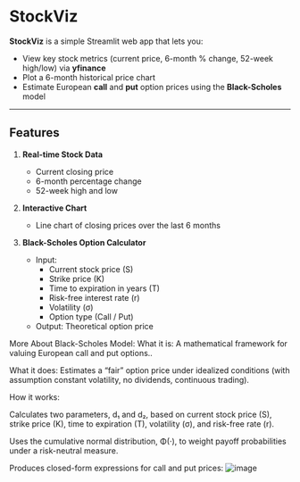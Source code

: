 # StockViz

**StockViz** is a simple Streamlit web app that lets you:

- View key stock metrics (current price, 6-month % change, 52-week high/low) via **yfinance**  
- Plot a 6-month historical price chart  
- Estimate European **call** and **put** option prices using the **Black-Scholes** model  

---

##  Features

1. **Real-time Stock Data**  
   - Current closing price  
   - 6-month percentage change  
   - 52-week high and low  

2. **Interactive Chart**  
   - Line chart of closing prices over the last 6 months  

3. **Black-Scholes Option Calculator**  
   - Input:  
     - Current stock price (S)  
     - Strike price (K)  
     - Time to expiration in years (T)  
     - Risk-free interest rate (r)  
     - Volatility (σ)  
     - Option type (Call / Put)  
   - Output: Theoretical option price 


More About Black-Scholes Model:
   What it is: A mathematical framework for valuing European call and put options..

   What it does: Estimates a “fair” option price under idealized conditions (with assumption constant volatility, no dividends, continuous trading).

   How it works:

   Calculates two parameters, d₁ and d₂, based on current stock price (S), strike price (K), time to expiration (T), volatility (σ), and risk-free rate (r).

   Uses the cumulative normal distribution, Φ(·), to weight payoff probabilities under a risk-neutral measure.

   Produces closed-form expressions for call and put prices:
   ![image](https://github.com/user-attachments/assets/1c843f48-09f3-4d00-be0e-a78712b2945b)



